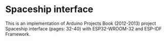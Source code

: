 # Spaceship interface

This is an implementation of Arduino Projects Book (2012-2013) project Spaceship interface (pages: 32-40) with ESP32-WROOM-32 and ESP-IDF Framework.
